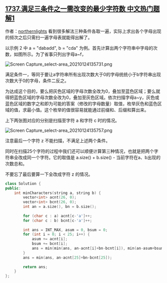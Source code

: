 ## [1737.满足三条件之一需改变的最少字符数 中文热门题解1](https://leetcode.cn/problems/change-minimum-characters-to-satisfy-one-of-three-conditions/solutions/100000/czui-jian-qian-zhui-he-hou-zhui-he-jie-f-znoc)

作者：[northernlights](https://leetcode.cn/u/northernlights)
看到很多解法三种条件各取一遍，实际上求出各个字母出现的频次之后只需扫一遍字母表就能得出解了。

以示例 2 中 a = "dabadd", b = "cda" 为例。首先计算出两个字符串中字母的次数，如图所示。为了省事只列出字母a~f，

![Screen Capture_select-area_20210124135731.png](https://pic.leetcode-cn.com/1611467889-mliYBG-Screen%20Capture_select-area_20210124135731.png)


满足条件一，等同于要让a字符串所有出现次数大于0的字母统统小于b字符串出现次数大于0的字母，条件二反之。

为达成这个目的，要么把灰色区域的字母次数全改为0，叠加至蓝色区域；要么就得把蓝色区域的字母次数全改为0，叠加至灰色区域。依次扫描字母a~y，灰色或蓝色区域的数字之和即为可能的答案（修改的字母数量）取值，枚举灰色和蓝色区域的值，求最小值。这个枚举的值很容易就能通过前缀和、后缀和算出来。

上下两张图对应的分别是扫描至字符 a 和字符 c 时的情况。

![Screen Capture_select-area_20210124135757.png](https://pic.leetcode-cn.com/1611467898-RQrsDd-Screen%20Capture_select-area_20210124135757.png)


注意最后一个字符 z 不能扫描，不满足上述两个条件。

同时在扫描25个字符的过程中我们还可以顺便计算第三种情况，也就是把两个字符串全改成同一个字符。它的取值是 a.size() + b.size() - 当前字符在a、b出现的次数总和。

不要忘了最后要算一下全改成字符 z 的情况。

```C++
class Solution {
public:
    int minCharacters(string a, string b) {
        vector<int> acnt(26, 0);
        vector<int> bcnt(26, 0);
        int an = a.size(), bn = b.size();
        
        for (char c : a) acnt[c-'a']++;
        for (char c : b) bcnt[c-'a']++;
        
        int ans = INT_MAX, asum = 0, bsum = 0;
        for (int i = 0; i < 25; i++) {
            asum += acnt[i];
            bsum += bcnt[i];
            ans = min(min(ans, an-acnt[i]+bn-bcnt[i]), min(an-asum+bsum, bn-bsum+asum));
        }
        ans = min(ans, an-acnt[25]+bn-bcnt[25]);
        
        return ans;
    }
};
```
